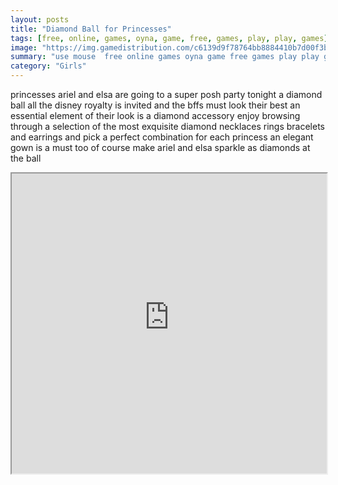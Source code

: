 ```yaml
---
layout: posts
title: "Diamond Ball for Princesses"
tags: [free, online, games, oyna, game, free, games, play, play, games]
image: "https://img.gamedistribution.com/c6139d9f78764bb8884410b7d00f3b54.jpg"
summary: "use mouse  free online games oyna game free games play play games"
category: "Girls"
---
```


princesses ariel and elsa are going to a super posh party tonight a diamond ball all the disney royalty is invited and the bffs must look their best an essential element of their look is a diamond accessory enjoy browsing through a selection of the most exquisite diamond necklaces rings bracelets and earrings and pick a perfect combination for each princess an elegant gown is a must too of course make ariel and elsa sparkle as diamonds at the ball

<iframe width="100%" height="480px;" src="https://html5.gamedistribution.com/c6139d9f78764bb8884410b7d00f3b54/"></iframe>